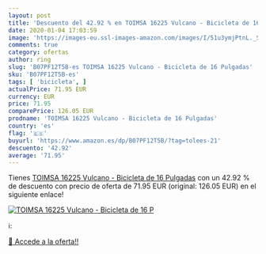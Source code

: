 ```yaml
---
layout: post
title: 'Descuento del 42.92 % en TOIMSA 16225 Vulcano - Bicicleta de 16 P'
date: 2020-01-04 17:03:59
image: 'https://images-eu.ssl-images-amazon.com/images/I/51u3ymjPtnL._SL200_.jpg'
comments: true
category: ofertas
author: ring
slug: 'B07PF12T5B-es TOIMSA 16225 Vulcano - Bicicleta de 16 Pulgadas'
sku: 'B07PF12T5B-es'
tags: [ 'bicicleta', ]
actualPrice: 71.95 EUR
currency: EUR
price: 71.95
comparePrice: 126.05 EUR
prodname: 'TOIMSA 16225 Vulcano - Bicicleta de 16 Pulgadas'
country: 'es'
flag: '🇪🇸'
buyurl: 'https://www.amazon.es/dp/B07PF12T5B/?tag=tolees-21'
descuento: '42.92'
average: '71.95'
---
```


Tienes [TOIMSA 16225 Vulcano - Bicicleta de 16 Pulgadas](https://www.amazon.es/dp/B07PF12T5B/?tag=tolees-21) con un 42.92 % de descuento con precio de oferta de 71.95 EUR (original: 126.05 EUR) en el siguiente enlace!

[![TOIMSA 16225 Vulcano - Bicicleta de 16 P](https://images-eu.ssl-images-amazon.com/images/I/51u3ymjPtnL._SL200_.jpg)](https://www.amazon.es/dp/B07PF12T5B/?tag=tolees-21)

ℹ️:


[🛒 Accede a la oferta!!](https://www.amazon.es/dp/B07PF12T5B/?tag=tolees-21)
